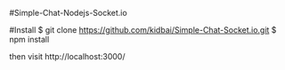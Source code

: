 #Simple-Chat-Nodejs-Socket.io

#Install
$ git clone https://github.com/kidbai/Simple-Chat-Socket.io.git
$ npm install

then visit http://localhost:3000/